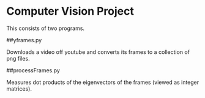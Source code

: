 # Computer Vision Project

This consists of two programs.

##yframes.py

Downloads a video off youtube and converts its frames to a collection of png files.

##processFrames.py

Measures dot products of the eigenvectors of the frames (viewed as integer matrices).
